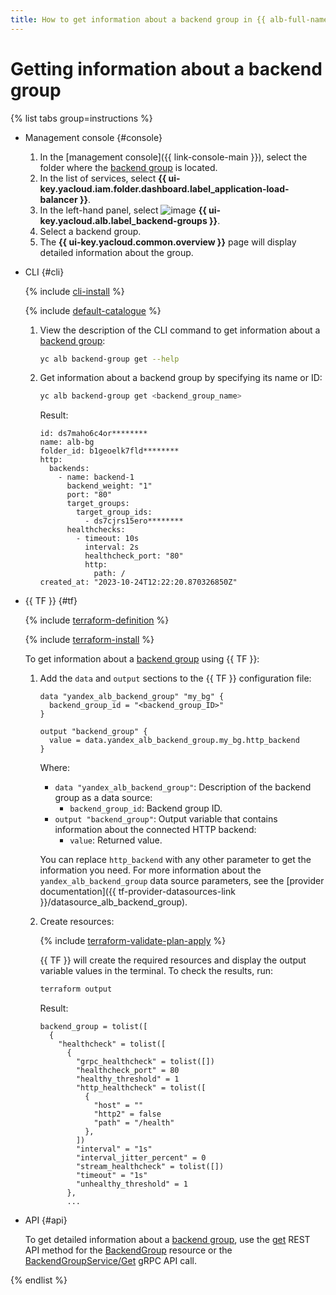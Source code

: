 ```yaml
---
title: How to get information about a backend group in {{ alb-full-name }}
---
```


# Getting information about a backend group

{% list tabs group=instructions %}

- Management console {#console}

  1. In the [management console]({{ link-console-main }}), select the folder where the [backend group](../concepts/backend-group.md) is located.
  1. In the list of services, select **{{ ui-key.yacloud.iam.folder.dashboard.label_application-load-balancer }}**.
  1. In the left-hand panel, select ![image](../../_assets/console-icons/cubes-3-overlap.svg) **{{ ui-key.yacloud.alb.label_backend-groups }}**.
  1. Select a backend group.
  1. The **{{ ui-key.yacloud.common.overview }}** page will display detailed information about the group.

- CLI {#cli}

  {% include [cli-install](../../_includes/cli-install.md) %}

  {% include [default-catalogue](../../_includes/default-catalogue.md) %}

  1. View the description of the CLI command to get information about a [backend group](../concepts/backend-group.md):

      ```bash
      yc alb backend-group get --help
      ```

  1. Get information about a backend group by specifying its name or ID:

      ```bash
      yc alb backend-group get <backend_group_name>
      ```

      Result:

      ```text
      id: ds7maho6c4or********
      name: alb-bg
      folder_id: b1geoelk7fld********
      http:
        backends:
          - name: backend-1
            backend_weight: "1"
            port: "80"
            target_groups:
              target_group_ids:
                - ds7cjrs15ero********
            healthchecks:
              - timeout: 10s
                interval: 2s
                healthcheck_port: "80"
                http:
                  path: /
      created_at: "2023-10-24T12:22:20.870326850Z"
      ```

- {{ TF }} {#tf}

  {% include [terraform-definition](../../_tutorials/_tutorials_includes/terraform-definition.md) %}

  {% include [terraform-install](../../_includes/terraform-install.md) %}

  To get information about a [backend group](../concepts/backend-group.md) using {{ TF }}:

  1. Add the `data` and `output` sections to the {{ TF }} configuration file:

      ```hcl
      data "yandex_alb_backend_group" "my_bg" {
        backend_group_id = "<backend_group_ID>"
      }

      output "backend_group" {
        value = data.yandex_alb_backend_group.my_bg.http_backend
      }
      ```

      Where:
      * `data "yandex_alb_backend_group"`: Description of the backend group as a data source:
        * `backend_group_id`: Backend group ID.
      * `output "backend_group"`: Output variable that contains information about the connected HTTP backend:
        * `value`: Returned value.

      You can replace `http_backend` with any other parameter to get the information you need. For more information about the `yandex_alb_backend_group` data source parameters, see the [provider documentation]({{ tf-provider-datasources-link }}/datasource_alb_backend_group).

  1. Create resources:

      {% include [terraform-validate-plan-apply](../../_tutorials/_tutorials_includes/terraform-validate-plan-apply.md) %}

      {{ TF }} will create the required resources and display the output variable values in the terminal. To check the results, run:

      ```bash
      terraform output
      ```

      Result:

      ```text
      backend_group = tolist([
        {
          "healthcheck" = tolist([
            {
              "grpc_healthcheck" = tolist([])
              "healthcheck_port" = 80
              "healthy_threshold" = 1
              "http_healthcheck" = tolist([
                {
                  "host" = ""
                  "http2" = false
                  "path" = "/health"
                },
              ])
              "interval" = "1s"
              "interval_jitter_percent" = 0
              "stream_healthcheck" = tolist([])
              "timeout" = "1s"
              "unhealthy_threshold" = 1
            },
            ...
      ```

- API {#api}

  To get detailed information about a [backend group](../concepts/backend-group.md), use the [get](../api-ref/BackendGroup/get.md) REST API method for the [BackendGroup](../api-ref/BackendGroup/index.md) resource or the [BackendGroupService/Get](../api-ref/grpc/backend_group_service.md#Get) gRPC API call.

{% endlist %}
